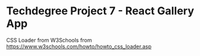 # Techdegree Project 7 - React Gallery App
CSS Loader from W3Schools from https://www.w3schools.com/howto/howto_css_loader.asp